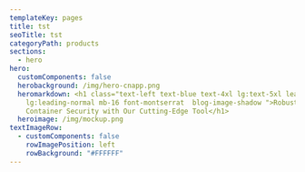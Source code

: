 ```yaml
---
templateKey: pages
title: tst
seoTitle: tst
categoryPath: products
sections:
  - hero
hero:
  customComponents: false
  herobackground: /img/hero-cnapp.png
  heromarkdown: <h1 class="text-left text-blue text-4xl lg:text-5xl leading-normal
    lg:leading-normal mb-16 font-montserrat  blog-image-shadow ">Robust
    Container Security with Our Cutting-Edge Tool</h1>
  heroimage: /img/mockup.png
textImageRow:
  - customComponents: false
    rowImagePosition: left
    rowBackground: "#FFFFFF"
---
```

